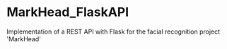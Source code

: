 # MarkHead_FlaskAPI
Implementation of a REST API with Flask for the facial recognition project 'MarkHead'
